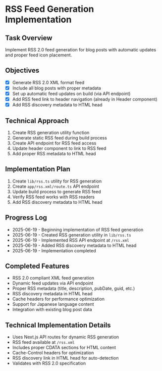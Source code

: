 # RSS Feed Generation Implementation

## Task Overview
Implement RSS 2.0 feed generation for blog posts with automatic updates and proper feed icon placement.

## Objectives
- [x] Generate RSS 2.0 XML format feed
- [x] Include all blog posts with proper metadata
- [x] Set up automatic feed updates on build (via API endpoint)
- [x] Add RSS feed link to header navigation (already in Header component)
- [x] Add RSS discovery metadata to HTML head

## Technical Approach
1. Create RSS generation utility function
2. Generate static RSS feed during build process
3. Create API endpoint for RSS feed access
4. Update header component to link to RSS feed
5. Add proper RSS metadata to HTML head

## Implementation Plan
1. Create `lib/rss.ts` utility for RSS generation
2. Create `app/rss.xml/route.ts` API endpoint
3. Update build process to generate RSS feed
4. Verify RSS feed works with RSS readers
5. Add RSS discovery metadata to HTML head

## Progress Log
- 2025-06-19 - Beginning implementation of RSS feed generation
- 2025-06-19 - Created RSS generation utility in `lib/rss.ts`
- 2025-06-19 - Implemented RSS API endpoint at `/rss.xml`
- 2025-06-19 - Added RSS discovery metadata to HTML head
- 2025-06-19 - Implementation completed

## Completed Features
- RSS 2.0 compliant XML feed generation
- Dynamic feed updates via API endpoint
- Proper RSS metadata (title, description, pubDate, guid, etc.)
- RSS discovery metadata in HTML head
- Cache headers for performance optimization
- Support for Japanese language content
- Integration with existing blog post data

## Technical Implementation Details
- Uses Next.js API routes for dynamic RSS generation
- RSS feed available at `/rss.xml`
- Includes proper CDATA sections for HTML content
- Cache-Control headers for optimization
- RSS discovery link in HTML head for auto-detection
- Validates with RSS 2.0 specification
